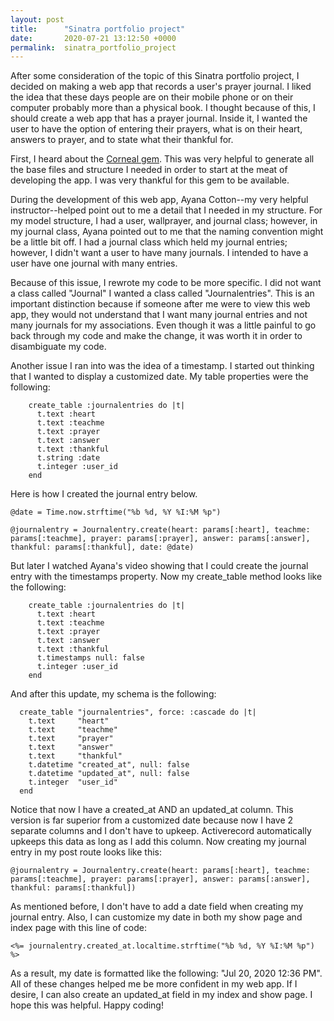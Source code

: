 ```yaml
---
layout: post
title:      "Sinatra portfolio project"
date:       2020-07-21 13:12:50 +0000
permalink:  sinatra_portfolio_project
---
```



After some consideration of the topic of this Sinatra portfolio project, I decided on making a web app that records a user's prayer journal. I liked the idea that these days people are on their mobile phone or on their computer probably more than a physical book. I thought because of this, I should create a web app that has a prayer journal. Inside it, I wanted the user to have the option of entering their prayers, what is on their heart, answers to prayer, and to state what their thankful for. 

First, I heard about the [Corneal gem](https://github.com/thebrianemory/corneal). This was very helpful to generate all the base files and structure I needed in order to start at the meat of developing the app. I was very thankful for this gem to be available. 

During the development of this web app, Ayana Cotton--my very helpful instructor--helped point out to me a detail that I needed in my structure. For my model structure, I had a user, wallprayer, and journal class; however, in my journal class, Ayana pointed out to me that the naming convention might be a little bit off. I had a journal class which held my journal entries; however, I didn't want a user to have many journals. I intended to have a user have one journal with many entries. 

Because of this issue, I rewrote my code to be more specific. I did not want a class called "Journal" I wanted a class called "Journalentries". This is an important distinction because if someone after me were to view this web app, they would not understand that I want many journal entries and not many journals for my associations.  Even though it was a little painful to go back through my code and make the change, it was worth it in order to disambiguate my code.

Another issue I ran into was the idea of a timestamp. I started out thinking that I wanted to display a customized date. My table properties were the following:

```
    create_table :journalentries do |t|
      t.text :heart
      t.text :teachme
      t.text :prayer
      t.text :answer
      t.text :thankful
      t.string :date
      t.integer :user_id
    end
```

Here is how I created the journal entry below.

```
@date = Time.now.strftime("%b %d, %Y %I:%M %p")

@journalentry = Journalentry.create(heart: params[:heart], teachme: params[:teachme], prayer: params[:prayer], answer: params[:answer], thankful: params[:thankful], date: @date)
```

But later I watched Ayana's video showing that I could create the journal entry with the timestamps property. Now my create_table method looks like the following:

```
    create_table :journalentries do |t|
      t.text :heart
      t.text :teachme
      t.text :prayer
      t.text :answer
      t.text :thankful
      t.timestamps null: false
      t.integer :user_id
    end
```

And after this update, my schema is the following:

```
  create_table "journalentries", force: :cascade do |t|
    t.text     "heart"
    t.text     "teachme"
    t.text     "prayer"
    t.text     "answer"
    t.text     "thankful"
    t.datetime "created_at", null: false
    t.datetime "updated_at", null: false
    t.integer  "user_id"
  end
```

Notice that now I have a created_at AND an updated_at column. This version is far superior from a customized date because now I have 2 separate columns and I don't have to upkeep. Activerecord automatically upkeeps this data as long as I add this column. Now creating my journal entry in my post route looks like this:

```
@journalentry = Journalentry.create(heart: params[:heart], teachme: params[:teachme], prayer: params[:prayer], answer: params[:answer], thankful: params[:thankful])
```

As mentioned before, I don't have to add a date field when creating my journal entry. Also, I can customize my date in both my show page and index page with this line of code:

```
<%= journalentry.created_at.localtime.strftime("%b %d, %Y %I:%M %p") %>
```

As a result, my date is formatted like the following: "Jul 20, 2020 12:36 PM". All of these changes helped me be more confident in my web app. If I desire, I can also create an updated_at field in my index and show page. I hope this was helpful. Happy coding!


